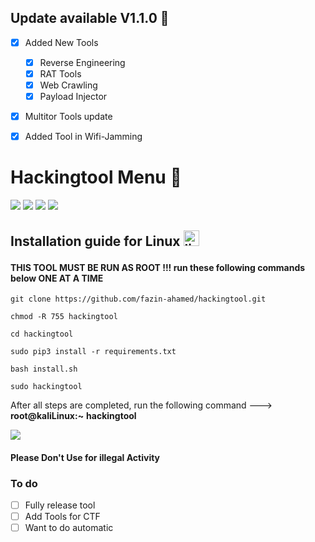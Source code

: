## Update available V1.1.0 🚀 
- [x] Added New Tools 
    - [x] Reverse Engineering
    - [x] RAT Tools
    - [x] Web Crawling 
    - [x] Payload Injector
- [x] Multitor Tools update
- [X] Added Tool in Wifi-Jamming


# Hackingtool Menu 🧰

![](https://github.com/Z4nzu/hackingtool/blob/master/images/A0.png)
![](https://github.com/Z4nzu/hackingtool/blob/master/images/A1.png)
![](https://github.com/Z4nzu/hackingtool/blob/master/images/A2.png)
![](https://github.com/Z4nzu/hackingtool/blob/master/images/A4.png)

## Installation guide for Linux <img src="https://konpa.github.io/devicon/devicon.git/icons/linux/linux-original.svg" alt="linux" width="25" height="25"/></p><p align="center">

#### THIS TOOL MUST BE RUN AS ROOT !!! run these following commands below ONE AT A TIME 

    git clone https://github.com/fazin-ahamed/hackingtool.git
    
    chmod -R 755 hackingtool  
    
    cd hackingtool
    
    sudo pip3 install -r requirements.txt
    
    bash install.sh
    
    sudo hackingtool

After all steps are completed, run the following command ---> **root@kaliLinux:~** **hackingtool**


<img src ="https://img.shields.io/badge/Important-notice-red" />
<h4>Please Don't Use for illegal Activity</h4>

### To do 
- [ ] Fully release tool 
- [ ] Add Tools for CTF
- [ ] Want to do automatic 
